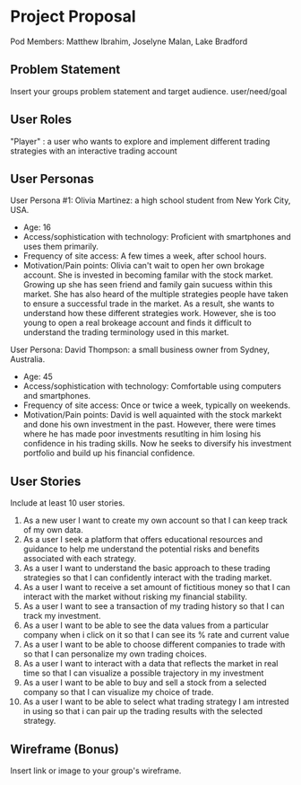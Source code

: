 # Project Proposal

Pod Members: Matthew Ibrahim, Joselyne Malan, Lake Bradford 

## Problem Statement

Insert your groups problem statement and target audience.
user/need/goal


## User Roles

"Player" : a user who wants to explore and implement different trading strategies with an interactive trading account

## User Personas

User Persona #1: Olivia Martinez: a high school student from New York City, USA.
- Age: 16
- Access/sophistication with technology: Proficient with smartphones and uses them primarily.
- Frequency of site access: A few times a week, after school hours.
- Motivation/Pain points: Olivia can't wait to open her own brokage account. She is invested in becoming familar with the stock market. Growing up she has seen friend and family gain sucuess within this market. She has also heard of the multiple strategies people have taken to ensure a successful trade in the market. As a result, she wants to understand how these different strategies work. However, she is too young to open a real brokeage account and finds it difficult to understand the trading terminology used in this market.

User Persona: David Thompson: a small business owner from Sydney, Australia.
- Age: 45
- Access/sophistication with technology: Comfortable using computers and smartphones.
- Frequency of site access: Once or twice a week, typically on weekends.
- Motivation/Pain points: David is well aquainted with the stock markekt and done his own investment in the past. However, there were times where he has made poor investments resutlting in him losing his confidence in his trading skills. Now he seeks to diversify his investment portfolio and build up his financial confidence. 



## User Stories

Include at least 10 user stories.

1.  As a new user I want to create my own account so that I can keep track of my own data.
2.  As a user I seek a platform that offers educational resources and guidance to help me understand the potential risks and benefits associated with each strategy.
3.  As a user I want to understand the basic approach to these trading strategies so that I can confidently interact with the trading market.
4.  As a user I want to receive a set amount of fictitious money so that I can interact with the market without risking my financial stability.
5.  As a user I want to see a transaction of my trading history so that I can track my investment.
6.  As a user I want to be able to see the data values from a particular company when i click on it so that I can see its % rate and current value
7.  As a user I want to be able to choose different companies to trade with so that I can personalize my own trading choices.
8.  As a user I want to interact with a data that reflects the market in real time so that I can visualize a possible trajectory in my investment
9.  As a user I want to be able to buy and sell a stock from a selected company so that I can visualize my choice of trade.
10. As a user I want to be able to select what trading strategy I am intrested in using so that i can pair up the trading results with the selected strategy. 

## Wireframe (Bonus)

Insert link or image to your group's wireframe. 
